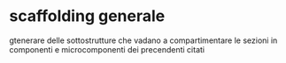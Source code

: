 # scaffolding generale

gtenerare delle sottostrutture che vadano a compartimentare le sezioni in componenti e microcomponenti dei precendenti citati